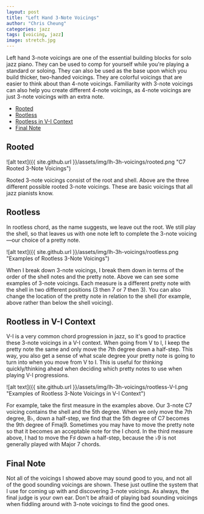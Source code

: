 ```yaml
---
layout: post
title: "Left Hand 3-Note Voicings"
author: "Chris Cheung"
categories: jazz
tags: [voicing, jazz]
image: stretch.jpg
---
```


Left hand 3-note voicings are one of the essential building blocks for solo jazz piano. They can be used to comp for yourself while you're playing a standard or soloing. They can also be used as the base upon which you build thicker, two-handed voicings. They are colorful voicings that are easier to think about than 4-note voicings. Familiarity with 3-note voicings can also help you create different 4-note voicings, as 4-note voicings are just 3-note voicings with an extra note.

- [Rooted](#rooted)
- [Rootless](#rootless)
- [Rootless in V-I Context](#rootless-in-v-i-context)
- [Final Note](#final-note)

## Rooted

![alt text]({{ site.github.url }}/assets/img/lh-3h-voicings/rooted.png "C7 Rooted 3-Note Voicings")

Rooted 3-note voicings consist of the root and shell. Above are the three different possible rooted 3-note voicings. These are basic voicings that all jazz pianists know.

## Rootless

In rootless chord, as the name suggests, we leave out the root. We still play the shell, so that leaves us with one note left to complete the 3-note voicing&mdash;our choice of a pretty note. 

![alt text]({{ site.github.url }}/assets/img/lh-3h-voicings/rootless.png "Examples of Rootless 3-Note Voicings")

When I break down 3-note voicings, I break them down in terms of the order of the shell notes and the pretty note. Above we can see some examples of 3-note voicings. Each measure is a different pretty note with the shell in two different positions (3 then 7 or 7 then 3). You can also change the location of the pretty note in relation to the shell (for example, above rather than below the shell voicing).

## Rootless in V-I Context

V-I is a very common chord progression in jazz, so it's good to practice these 3-note voicings in a V-I context. When going from V to I, I keep the pretty note the same and only move the 7th degree down a half-step. This way, you also get a sense of what scale degree your pretty note is going to turn into when you move from V to I. This is useful for thinking quickly/thinking ahead when deciding which pretty notes to use when playing V-I progressions.

![alt text]({{ site.github.url }}/assets/img/lh-3h-voicings/rootless-V-I.png "Examples of Rootless 3-Note Voicings in V-I Context")

For example, take the first measure in the examples above. Our 3-note C7 voicing contains the shell and the 5th degree. When we only move the 7th degree, B&#9837;, down a half-step, we find that the 5th degree of C7 becomes the 9th degree of Fmaj9. Sometimes you may have to move the pretty note so that it becomes an acceptable note for the I chord. In the third measure above, I had to move the F&#9839; down a half-step, because the &#9837;9 is not generally played with Major 7 chords.

## Final Note
Not all of the voicings I showed above may sound good to you, and not all of the good sounding voicings are shown. These just outline the system that I use for coming up with and discovering 3-note voicings. As always, the final judge is your own ear. Don't be afraid of playing bad sounding voicings when fiddling around with 3-note voicings to find the good ones.